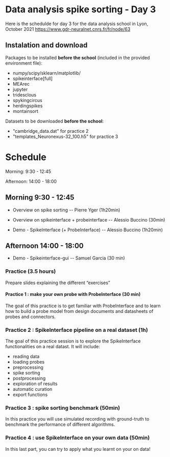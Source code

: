 # Data analysis spike sorting - Day 3



Here is the schedulde for day 3 for the data analysis school in Lyon, October 2021
https://www.gdr-neuralnet.cnrs.fr/fr/node/63


## Instalation and download

Packages to be installed **before the school** (included in the provided environment file):
 * numpy/scipy/sklearn/matplotlib/
 * spikeinterface[full]
 * MEArec
 * jupyter
 * tridesclous
 * spykingcircus
 * herdingspikes
 * montainsort

Datasets to be downloaded **before the school**:
 * "cambridge_data.dat" for practice 2
 * "templates_Neuronexus-32_100.h5" for practice 3


# Schedule

Morning: 9:30 - 12:45

Afternoon: 14:00 - 18:00

## Morning 9:30 - 12:45


* Overview on spike sorting -- Pierre Yger (1h20min)


* Overview on spikeinterface + probeinterface -- Alessio Buccino (30min)

* Demo - SpikeInterface (+ ProbeInterface) -- Alessio Buccino (1h20min)


## Afternoon 14:00 - 18:00

* Demo - Spikeinterface-gui -- Samuel Garcia (30 min)


### Practice (3.5 hours)

Prepare slides explaining the different “exercises”

#### Practice 1 : make your own probe with ProbeInterface (30 min)

The goal of this practice is to get familiar with ProbeInterface and to learn how to build a probe model from
design documents and datasheets of probes and connectors.

### Practice 2 : SpikeInterface pipeline on a real dataset (1h)

The goal of this practice session is to explore the SpikeInterface functionalities on a real datast.
It will include:
* reading data
* loading probes
* preprocessing
* spike sorting
* postprocessing
* exploration of results
* automatic curation
* export functions

### Practice 3 : spike sorting benchmark (50min)

In this practice you will use simulated recording with ground-truth to benchmark the performance of different algorithms.

### Practice 4 : use SpikeInterface on your own data (50min)

In this last part, you can try to apply what you learnt on your on data!


